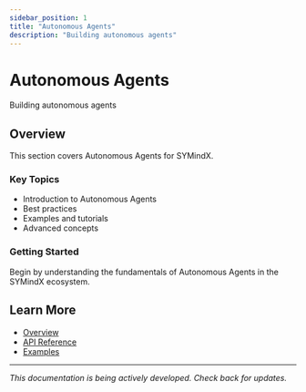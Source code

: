 ```yaml
---
sidebar_position: 1
title: "Autonomous Agents"
description: "Building autonomous agents"
---
```


# Autonomous Agents

Building autonomous agents

## Overview

This section covers Autonomous Agents for SYMindX.

### Key Topics

- Introduction to Autonomous Agents
- Best practices
- Examples and tutorials
- Advanced concepts

### Getting Started

Begin by understanding the fundamentals of Autonomous Agents in the SYMindX ecosystem.

## Learn More

- [Overview](/docs/01-overview)
- [API Reference](/docs/03-api-reference)
- [Examples](/docs/17-examples)

---

*This documentation is being actively developed. Check back for updates.*
